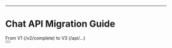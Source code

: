 ---

# Chat API Migration Guide


<div class="pt-12">
  <span @click="$slidev.nav.next" class="px-2 py-1 rounded cursor-pointer" hover:bg="white hover:bg-opacity-10">
From V1 (/v2/complete) to V3 (/api/...)
  </span>
</div>

<div class="abs-br m-6 flex gap-2">
  <button @click="$slidev.nav.openInEditor()" title="Open in Editor" class="text-xl slidev-icon-btn opacity-50 !border-none !hover:text-white">
    <carbon:edit />
  </button>
  <a href="https://github.com/slidevjs/slidev" target="_blank" alt="GitHub" title="Open in GitHub" class="text-xl slidev-icon-btn opacity-50 !border-none !hover:text-white">
    <carbon:logo-github />
  </a>
</div>
